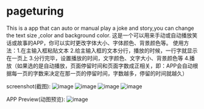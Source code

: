 # pageturing
This is a app that can auto or manual play a joke and story,you can change the text size ,color and background color.
这是一个可以用来手动或自动播放笑话或故事的APP，你可以实时更改字体大小、字体颜色、背景颜色等。
使用方法：1.在主输入框粘贴文本 2.给主输入框的文本分行，播放的时候，一行字就显示在一页上 3.分行完毕，设置播放的时间，文字颜色、文字大小、背景颜色等 4.播放（如果选的是自动播放，页面停留时间和页面字数成正相关，即：APP会自动根据每一页的字数来决定在那一页的停留时间，字数越多，停留的时间就越久）

screenshot(截图):
![image](https://github.com/fucaijin/pageturing/tree/master/screenshot/Screenshot_2018-05-18-18-35-21-977_com.fucaijin.pageturning.png)
![image](https://github.com/fucaijin/pageturing/tree/master/screenshot/Screenshot_2018-05-18-18-35-52-418_com.fucaijin.pageturning.png)
![image](https://github.com/fucaijin/pageturing/tree/master/screenshot/Screenshot_2018-05-18-18-36-20-418_com.fucaijin.pageturning.png)
![image](https://github.com/fucaijin/pageturing/tree/master/screenshot/Screenshot_2018-05-18-18-36-24-117_com.fucaijin.pageturning.png)

APP Preview(动图预览):
![image](https://github.com/fucaijin/pageturing/tree/master/screenshot/Video_2018-05-18_184704.gif)
